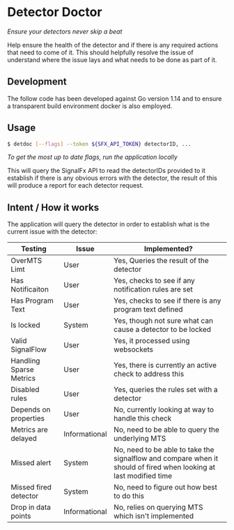 # Detector Doctor
_Ensure your detectors never skip a beat_  



Help ensure the health of the detector and if there is any required actions that need to come of it.
This should helpfully resolve the issue of understand where the issue lays and what needs to be done 
as part of it.

## Development
 
The follow code has been developed against Go version 1.14 and to ensure a transparent build environment docker is also employed.

## Usage

```bash
$ detdoc [--flags] --token ${SFX_API_TOKEN} detectorID, ...
```  
_To get the most up to date flags, run the application locally_


This will query the SignalFx API to read the detectorIDs provided to it establish if there is any obvious errors with the detector,
the result of this will produce a report for each detector request.

## Intent / How it works

The application will query the detector in order to establish what is the current issue with the detector:

| Testing                     | Issue            | Implemented?                                                |
|-----------------------------|------------------|-------------------------------------------------------------|
| OverMTS Limt                | User             | Yes, Queries the result of the detector                     |
| Has Notificaiton            | User             | Yes, checks to see if any notification rules are set        |
| Has Program Text            | User             | Yes, checks to see if there is any program text defined     |
| Is locked                   | System           | Yes, though not sure what can cause a detector to be locked |
| Valid SignalFlow            | User             | Yes, it processed using websockets                          |
| Handling Sparse Metrics     | User             | Yes, there is currently an active check to address this     |
| Disabled rules              | User             | Yes, queries the rules set with a detector                  |
| Depends on properties       | User             | No, currently looking at way to handle this check           | 
| Metrics are delayed         | Informational    | No, need to be able to query the underlying MTS             |
| Missed alert                | System           | No, need to be able to take the signalflow and compare when it should of fired when looking at last modified time |
| Missed fired detector       | System           | No, need to figure out how best to do this                  |
| Drop in data points         | Informational    | No, relies on querying MTS which isn't implemented          |

